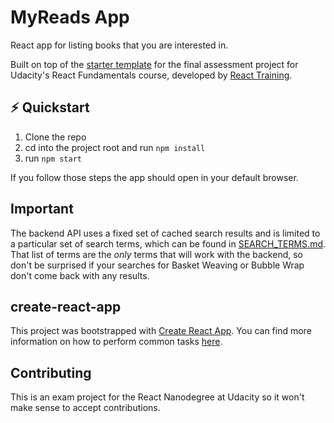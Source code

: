 # MyReads App

React app for listing books that you are interested in.

Built on top of the [starter template](https://github.com/udacity/reactnd-project-myreads-starter) for the final assessment project for Udacity's React Fundamentals course, developed by [React Training](https://reacttraining.com). 

## :zap: Quickstart

1. Clone the repo
2. cd into the project root and run `npm install`
3. run `npm start`

If you follow those steps the app should open in your default browser.

## Important

The backend API uses a fixed set of cached search results and is limited to a particular set of search terms, which can be found in [SEARCH_TERMS.md](SEARCH_TERMS.md). That list of terms are the _only_ terms that will work with the backend, so don't be surprised if your searches for Basket Weaving or Bubble Wrap don't come back with any results. 

## create-react-app

This project was bootstrapped with [Create React App](https://github.com/facebookincubator/create-react-app). You can find more information on how to perform common tasks [here](https://github.com/facebookincubator/create-react-app/blob/master/packages/react-scripts/template/README.md).

## Contributing

This is an exam project for the React Nanodegree at Udacity so it won't make sense to accept contributions.